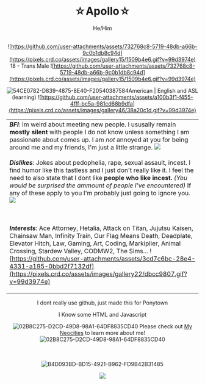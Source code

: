 <div align="center">
<h1> ☆Apollo☆ </h1>
  He/Him
<br/><br/>
  
  ![https://github.com/user-attachments/assets/732768c8-5719-48db-a66b-9c0b1db8c94d](https://pixels.crd.co/assets/images/gallery15/1509b4e6.gif?v=99d3974e)  18 - Trans Male  ![https://github.com/user-attachments/assets/732768c8-5719-48db-a66b-9c0b1db8c94d](https://pixels.crd.co/assets/images/gallery15/1509b4e6.gif?v=99d3974e)
  
  ![54CE0782-D839-4875-8E40-F20540387584](https://github.com/user-attachments/assets/99e2597c-2a1c-4bb2-a063-5bd8908297b1)American | English and ASL (learning) ![https://github.com/user-attachments/assets/a100b3f1-f455-4fff-bc5a-981cd68b9dfa](https://pixels.crd.co/assets/images/gallery46/38a20c1d.gif?v=99d3974e)



<table><tr><td> <b><i>BFI</i></b>: Im weird about meeting new people. I ususally remain <b>mostly silent</b> with people I do not know unless something I am passionate about comes up. I am <i>not</i> annoyed at you for being around me and my friends, I'm just a little strange. <img src="https://github.com/user-attachments/assets/7f5982ee-d1e1-4ff6-8f85-172efecf7acc"</img>
  <br/><br/>
<b><i>Dislikes</i></b>: Jokes about pedophelia, rape, sexual assault, incest. I find humor like this tastless and I just don't really like it. I feel the need to also state that I dont like <b>people who like incest.</b> <i>(You would be surprised the ammount of people I've encountered)</i> If any of these apply to you I'm probably just going to ignore you.<img src="https://pixels.crd.co/assets/images/gallery28/09a8d430.gif?v=99d3974e"</img>

<br/><br/>
<b><i>Interests</i></b>: Ace Attorney, Hetalia, Attack on Titan, Jujutsu Kaisen, Chainsaw Man, Infinity Train, Our Flag Means Death, Deadplate, Elevator Hitch, Law, Gaming, Art, Coding, Markiplier, Animal Crossing, Stardew Valley, CODMW2, The Sims... 
![https://github.com/user-attachments/assets/3cd7c6bc-28e4-4331-a195-0bbd2f7132df](https://pixels.crd.co/assets/images/gallery22/dbcc9807.gif?v=99d3974e)

</td></tr></table>

  I dont really use github, just made this for Ponytown
  
 I Know some HTML and Javascript 
  
![02B8C275-D2CD-49D8-98A1-64DF8835CD40](https://github.com/user-attachments/assets/c2dadaa6-0f02-45f2-8952-56384759ff8d)  Please check out <a href="https://ace-attorney.neocities.org/">My Neocities</a> to learn more about me!![02B8C275-D2CD-49D8-98A1-64DF8835CD40](https://github.com/user-attachments/assets/c2dadaa6-0f02-45f2-8952-56384759ff8d)

<br/><br/>
![B4D093BD-BD15-4921-B962-FD9B42B31485](https://github.com/user-attachments/assets/a35c6c9e-fa50-4bf6-9356-a635f2f84b07) 

[<img src="https://github.com/user-attachments/assets/36909c4a-042e-4b68-93ba-ef7b3419e708">](https://github.com/PrussiaHetalia)

